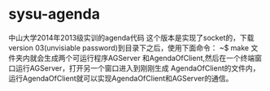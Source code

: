 sysu-agenda
===========

中山大学2014年2013级实训的agenda代码
这个版本是实现了socket的，下载version 03(unvisiable password)到目录下之后，使用下面命令： ~$ make
文件夹内就会生成两个可运行程序AGServer 和AgendaOfClient,然后在一个终端窗口运行AGServer，打开另一个窗口进入到刚刚生成
AgendaOfClient的文件内，运行AgendaOfClient就可以实现AgendaOfClient和AGServer的通信。
